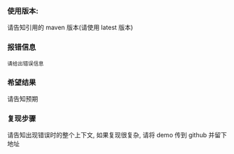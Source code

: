 
### 使用版本:
请告知引用的 maven 版本(请使用 latest 版本)


### 报错信息
```
请给出错误信息
```


### 希望结果
请告知预期


### 复现步骤
请告知出现错误时的整个上下文, 如果复现很复杂, 请将 demo 传到 github 并留下地址


